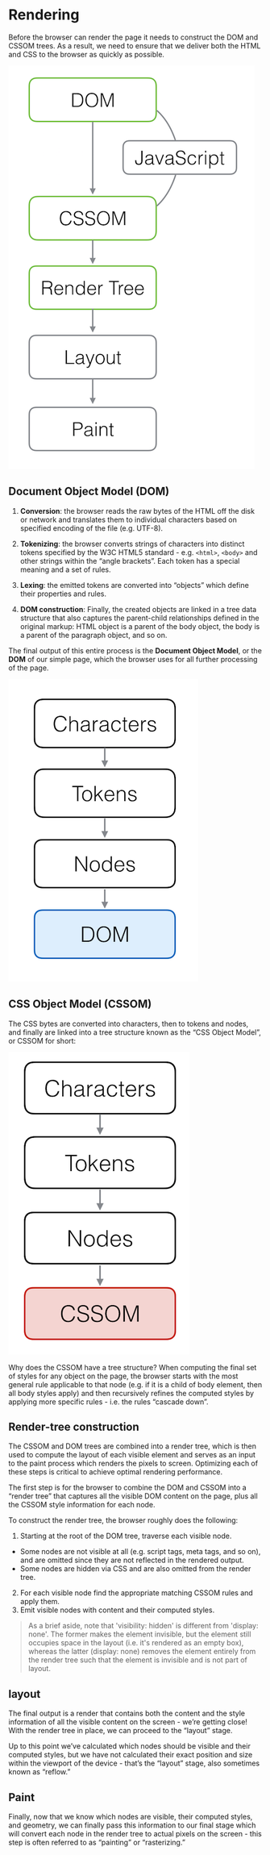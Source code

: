 # Rendering

Before the browser can render the page it needs to construct the DOM and CSSOM trees. As a result, we need to ensure that we deliver both the HTML and CSS to the browser as quickly as possible.

![DOM](img/rendering.png)

## Document Object Model (DOM)

1. **Conversion**: the browser reads the raw bytes of the HTML off the disk or network and translates them to individual characters based on specified encoding of the file (e.g. UTF-8).

2. **Tokenizing**: the browser converts strings of characters into distinct tokens specified by the W3C HTML5 standard - e.g. `<html>`, `<body>` and other strings within the “angle brackets”. Each token has a special meaning and a set of rules.

3. **Lexing**: the emitted tokens are converted into “objects” which define their properties and rules.

4. **DOM construction**: Finally, the created objects are linked in a tree data structure that also captures the parent-child relationships defined in the original markup: HTML object is a parent of the body object, the body is a parent of the paragraph object, and so on.

The final output of this entire process is the **Document Object Model**, or the **DOM** of our simple page, which the browser uses for all further processing of the page.

![DOM](img/dom.png)


## CSS Object Model (CSSOM)

The CSS bytes are converted into characters, then to tokens and nodes, and finally are linked into a tree structure known as the “CSS Object Model”, or CSSOM for short:

![DOM](img/cssom.png)

Why does the CSSOM have a tree structure? When computing the final set of styles for any object on the page, the browser starts with the most general rule applicable to that node (e.g. if it is a child of body element, then all body styles apply) and then recursively refines the computed styles by applying more specific rules - i.e. the rules “cascade down”.

## Render-tree construction

The CSSOM and DOM trees are combined into a render tree, which is then used to compute the layout of each visible element and serves as an input to the paint process which renders the pixels to screen. Optimizing each of these steps is critical to achieve optimal rendering performance.

The first step is for the browser to combine the DOM and CSSOM into a “render tree” that captures all the visible DOM content on the page, plus all the CSSOM style information for each node.

To construct the render tree, the browser roughly does the following:

1. Starting at the root of the DOM tree, traverse each visible node.
  - Some nodes are not visible at all (e.g. script tags, meta tags, and so on), and are omitted since they are not reflected in the rendered output.
  - Some nodes are hidden via CSS and are also omitted from the render tree.
2. For each visible node find the appropriate matching CSSOM rules and apply them.
3. Emit visible nodes with content and their computed styles.

> As a brief aside, note that 'visibility: hidden' is different from 'display: none'. The former makes the element invisible, but the element still occupies space in the layout (i.e. it's rendered as an empty box), whereas the latter (display: none) removes the element entirely from the render tree such that the element is invisible and is not part of layout.

## layout

The final output is a render that contains both the content and the style information of all the visible content on the screen - we’re getting close! With the render tree in place, we can proceed to the “layout” stage.

Up to this point we’ve calculated which nodes should be visible and their computed styles, but we have not calculated their exact position and size within the viewport of the device - that’s the “layout” stage, also sometimes known as “reflow.”

## Paint

Finally, now that we know which nodes are visible, their computed styles, and geometry, we can finally pass this information to our final stage which will convert each node in the render tree to actual pixels on the screen - this step is often referred to as “painting” or “rasterizing.”
